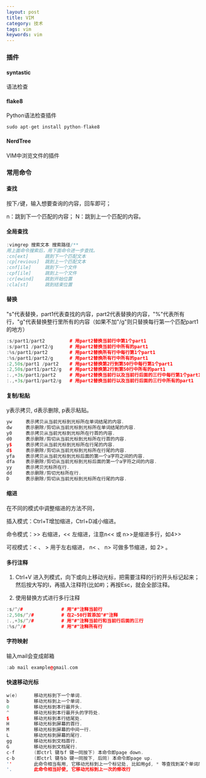 ```yaml
---
layout: post
title: VIM
category: 技术
tags: vim
keywords: vim
---
```



### 插件

#### syntastic

语法检查

#### flake8

Python语法检查插件

```CPP
sudo apt-get install python-flake8
```

#### NerdTree

VIM中浏览文件的插件

### 常用命令

#### 查找

按下`/`键，输入想要查询的内容，回车即可；

n：跳到下一个匹配的内容； N：跳到上一个匹配的内容。

#### 全局查找

```CPP
:vimgrep 搜索文本 搜索路径/**  
用上面命令搜索后，用下面命令进一步查找。
:cn[ext]      跳到下一个匹配文本
:cp[revious]  跳到上一个匹配文本
:cnf[ile]     跳到下一个文件
:cpf[ile]     跳到上一个文件
:cr[ewind]    跳到开始位置
:cla[st]      跳到结束位置
```

#### 替换

"s"代表替换，part1代表查找的内容，part2代表替换的内容，"%"代表所有行，"g"代表替换整行里所有的内容（如果不加"/g"则只替换每行第一个匹配part1的地方）

```CPP
:s/part1/part2         # 用part2替换当前行中第1个part1
:s/part1 /part2/g      # 用part2替换当前行中所有的part1
:%s/part1/part2        # 用part2替换所有行中每行第1个part1
:%s/part1/part2/g      # 用part2替换所有行中所有的part1
:2,50s/part1 /part2    # 用part2替换第2行到第50行中每行第1个part1
:2,50s/part1/part2/g   # 用part2替换第2行到第50行中所有的part1
:.,+3s/part1/part2     # 用part2替换当前行以及当前行后面的三行中每行第1个part1
:.,+3s/part1/part2/g   # 用part2替换当前行以及当前行后面的三行中所有的part1
```

#### 复制/粘贴

y表示拷贝, d表示删除, p表示粘贴。

```CPP
yw     表示拷贝从当前光标到光标所在单词结尾的内容.
dw     表示删除/剪切从当前光标到光标所在单词结尾的内容.
y0     表示拷贝从当前光标到光标所在行首的内容.
d0     表示删除/剪切从当前光标到光标所在行首的内容.
y$     表示拷贝从当前光标到光标所在行尾的内容.
d$     表示删除/剪切从当前光标到光标所在行尾的内容.
yfa    表示拷贝从当前光标到光标后面的第一个a字符之间的内容.
dfa    表示删除/剪切从当前光标到光标后面的第一个a字符之间的内容.
yy     表示拷贝光标所在行.
dd     表示删除/剪切光标所在行.
D      表示删除/剪切从当前光标到光标所在行尾的内容.
```

#### 缩进

在不同的模式中调整缩进的方法不同，

插入模式：Ctrl+T增加缩进，Ctrl+D减小缩进。

命令模式：>> 右缩进，<< 左缩进，注意n<< 或 n>>是缩进多行，如4>>

可视模式：< 、 > 用于左右缩进， n< 、 n> 可做多节缩进，如 2> 。

#### 多行注释

1. Ctrl+V 进入列模式，向下或向上移动光标，把需要注释的行的开头标记起来；然后按大写的I，再插入注释符(比如#)；再按Esc，就会全部注释。

2. 使用替换方式进行多行注释

```CPP
:s/^/#              # 用"#"注释当前行
:2,50s/^/#          # 在2~50行首添加"#"注释
:.,+3s/^/#          # 用"#"注释当前行和当前行后面的三行
:%s/^/#             # 用"#"注释所有行
```

#### 字符映射

输入mail会变成邮箱

```CPP
:ab mail example@gmail.com
```

#### 快速移动光标

```CPP
w(e)      移动光标到下一个单词.
b         移动光标到上一个单词.
0         移动光标到本行最开头.
^         移动光标到本行最开头的字符处.
$         移动光标到本行结尾处.
H         移动光标到屏幕的首行.
M         移动光标到屏幕的中间一行.
L         移动光标到屏幕的尾行.
gg        移动光标到文档首行.
G         移动光标到文档尾行.
c-f       (即ctrl 键与f 键一同按下) 本命令即page down.
c-b       (即ctrl 键与b 键一同按下, 后同) 本命令即page up.
''        此命令相当有用, 它移动光标到上一个标记处, 比如用gd, * 等查找到某个单词后, 再输入此命令则回到上次停留的位置.
'.        此命令相当好使, 它移动光标到上一次的修改行
```
